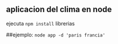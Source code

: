 ## aplicacion del clima en node

ejecuta `npm install` librerias

##ejemplo:
`
node app -d 'paris francia'
`